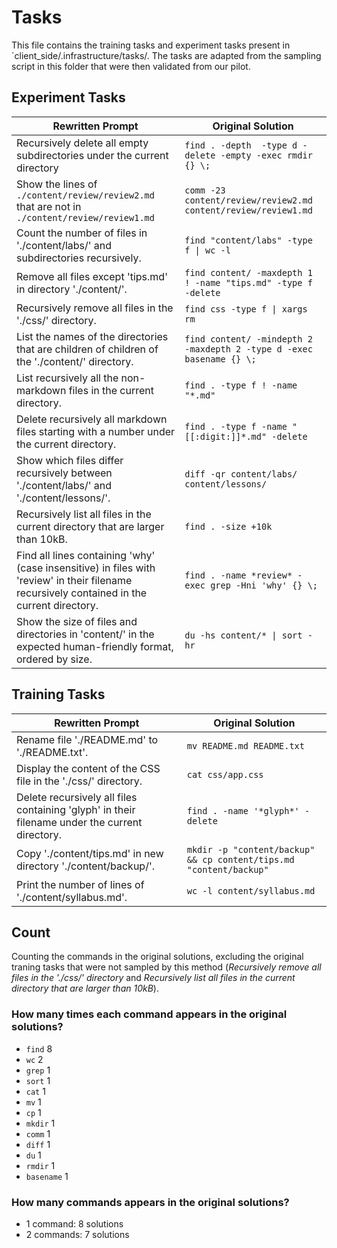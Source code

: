 # Tasks
This file contains the training tasks and experiment tasks present in `client_side/.infrastructure/tasks/. The tasks are adapted from the sampling script in this folder that were then validated from our pilot.

## Experiment Tasks
|Rewritten Prompt|Original Solution|
-------|-----------------
| Recursively delete all empty subdirectories under the current directory | `find . -depth  -type d -delete -empty -exec rmdir {} \;` |
| Show the lines of `./content/review/review2.md` that are not in `./content/review/review1.md` | `comm -23 content/review/review2.md content/review/review1.md` |
| Count the number of files in './content/labs/' and subdirectories recursively. | `find "content/labs" -type f \| wc -l` |
| Remove all files except 'tips.md' in directory './content/'. | `find content/ -maxdepth 1 ! -name "tips.md" -type f -delete` |
| Recursively remove all files in the './css/' directory. | `find css -type f \| xargs rm` |
| List the names of the directories that are children of children of the './content/' directory. | `find content/ -mindepth 2 -maxdepth 2 -type d -exec basename {} \;` |
| List recursively all the non-markdown files in the current directory. | `find . -type f ! -name "*.md"` |
| Delete recursively all markdown files starting with a number under the current directory. | `find . -type f -name "[[:digit:]]*.md" -delete` |
| Show which files differ recursively between './content/labs/' and './content/lessons/'. | `diff -qr content/labs/ content/lessons/` |
| Recursively list all files in the current directory that are larger than 10kB. | `find . -size +10k` |
| Find all lines containing 'why' (case insensitive) in files with 'review' in their filename recursively contained in the current directory. | `find . -name *review* -exec grep -Hni 'why' {} \;` |
| Show the size of files and directories in 'content/' in the expected human-friendly format, ordered by size. | `du -hs content/* \| sort -hr` |

## Training Tasks
|Rewritten Prompt|Original Solution|
-------|-----------------
| Rename file './README.md' to './README.txt'. | `mv README.md README.txt` |
| Display the content of the CSS file in the './css/' directory. | `cat css/app.css` |
| Delete recursively all files containing 'glyph' in their filename under the current directory. | `find . -name '*glyph*' -delete` |
| Copy './content/tips.md' in new directory './content/backup/'. | `mkdir -p "content/backup" && cp content/tips.md "content/backup"` |
| Print the number of lines of './content/syllabus.md'. | `wc -l content/syllabus.md` |

## Count
Counting the commands in the original solutions, excluding the original traning tasks that were not sampled by this method (*Recursively remove all files in the './css/' directory* and *Recursively list all files in the current directory that are larger than 10kB*).

### How many times each command appears in the original solutions?
- `find` 8
- `wc` 2
- `grep` 1
- `sort` 1
- `cat` 1
- `mv` 1
- `cp` 1
- `mkdir` 1
- `comm` 1
- `diff` 1
- `du` 1
- `rmdir` 1
- `basename` 1

### How many commands appears in the original solutions?
- 1 command: 8 solutions
- 2 commands: 7 solutions
